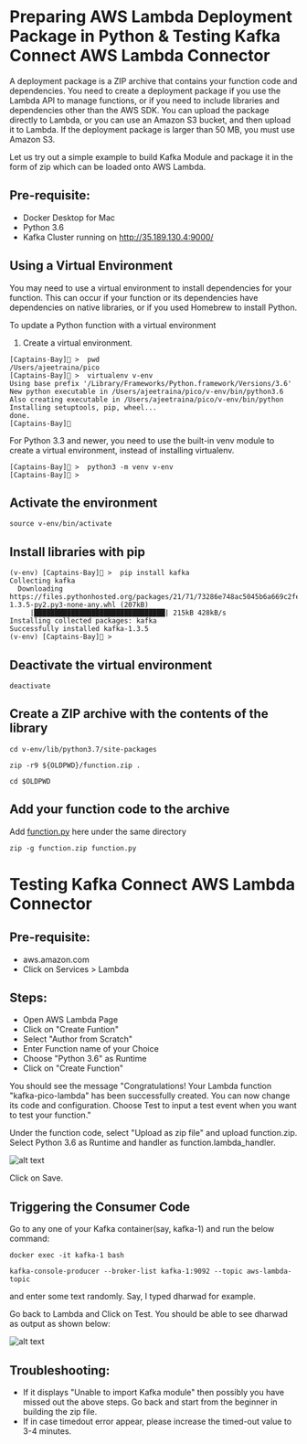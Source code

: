 
# Preparing AWS Lambda Deployment Package in Python & Testing Kafka Connect AWS Lambda Connector

A deployment package is a ZIP archive that contains your function code and dependencies. You need to create a deployment package if you use the Lambda API to manage functions, or if you need to include libraries and dependencies other than the AWS SDK. You can upload the package directly to Lambda, or you can use an Amazon S3 bucket, and then upload it to Lambda. If the deployment package is larger than 50 MB, you must use Amazon S3.

Let us try out a simple example to build Kafka Module and package it in the form of zip which can be loaded onto AWS Lambda.


## Pre-requisite:

- Docker Desktop for Mac
- Python 3.6 
- Kafka Cluster running on http://35.189.130.4:9000/

## Using a Virtual Environment

You may need to use a virtual environment to install dependencies for your function. This can occur if your function or its dependencies have dependencies on native libraries, or if you used Homebrew to install Python.

To update a Python function with a virtual environment

1. Create a virtual environment.

```
[Captains-Bay]🚩 >  pwd
/Users/ajeetraina/pico
[Captains-Bay]🚩 >  virtualenv v-env
Using base prefix '/Library/Frameworks/Python.framework/Versions/3.6'
New python executable in /Users/ajeetraina/pico/v-env/bin/python3.6
Also creating executable in /Users/ajeetraina/pico/v-env/bin/python
Installing setuptools, pip, wheel...
done.
[Captains-Bay]🚩 
```

For Python 3.3 and newer, you need to use the built-in venv module to create a virtual environment, instead of installing virtualenv.

```
[Captains-Bay]🚩 >  python3 -m venv v-env
[Captains-Bay]🚩 > 
```

## Activate the environment

```
source v-env/bin/activate
```

## Install libraries with pip

```
(v-env) [Captains-Bay]🚩 >  pip install kafka
Collecting kafka
  Downloading https://files.pythonhosted.org/packages/21/71/73286e748ac5045b6a669c2fe44b03ac4c5d3d2af9291c4c6fc76438a9a9/kafka-1.3.5-py2.py3-none-any.whl (207kB)
     |████████████████████████████████| 215kB 428kB/s 
Installing collected packages: kafka
Successfully installed kafka-1.3.5
(v-env) [Captains-Bay]🚩 > 
```

## Deactivate the virtual environment

```
deactivate
```

## Create a ZIP archive with the contents of the library

```
cd v-env/lib/python3.7/site-packages
```



```
zip -r9 ${OLDPWD}/function.zip .
```

```
cd $OLDPWD
```

## Add your function code to the archive

Add [function.py](https://github.com/collabnix/pico/blob/master/lambda/function.py) here under the same directory

```
zip -g function.zip function.py
```

# Testing Kafka Connect AWS Lambda Connector

## Pre-requisite:

- aws.amazon.com
- Click on Services > Lambda

## Steps:

- Open AWS Lambda Page
- Click on "Create Funtion"
- Select "Author from Scratch"
- Enter Function name of your Choice
- Choose "Python 3.6" as Runtime
- Click on "Create Function"

You should see the message "Congratulations! Your Lambda function "kafka-pico-lambda" has been successfully created. You can now change its code and configuration. Choose Test to input a test event when you want to test your function."

Under the function code, select "Upload as zip file" and upload function.zip. Select Python 3.6 as Runtime and handler as function.lambda_handler.


![alt text](https://github.com/collabnix/pico/blob/master/lambda/Screen%20Shot%202019-07-01%20at%203.32.15%20PM.png)

Click on Save.

## Triggering the Consumer Code

Go to any one of your Kafka container(say, kafka-1) and run the below command:

```
docker exec -it kafka-1 bash
```

```
kafka-console-producer --broker-list kafka-1:9092 --topic aws-lambda-topic 
```
 and enter some text randomly.
 Say, I typed dharwad for example.
 
 Go back to Lambda and Click on Test. You should be able to see dharwad as output as shown below:


![alt text](https://github.com/collabnix/pico/blob/master/lambda/Screen%20Shot%202019-07-01%20at%203.31.58%20PM.png)

## Troubleshooting: 

- If it displays "Unable to import Kafka module" then possibly you have missed out the above steps. Go back and start from the beginner in building the zip file.
- If in case timedout error appear, please increase the timed-out value to 3-4 minutes.

